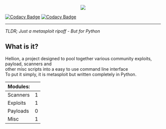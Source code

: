  <p align="center">  
  <img src="http://i.imgur.com/yUXgVLo.png"> 
</p> 
  
  [![Codacy Badge](https://api.codacy.com/project/badge/Grade/4fd44054c36643678cbb5248e7c6f5ff)](https://www.codacy.com/app/Tlgyt/Hellion?utm_source=github.com&amp;utm_medium=referral&amp;utm_content=Tlgyt/Hellion&amp;utm_campaign=Badge_Grade)
[![Codacy Badge](https://api.codacy.com/project/badge/Coverage/4fd44054c36643678cbb5248e7c6f5ff)](https://www.codacy.com/app/Tlgyt/Hellion?utm_source=github.com&utm_medium=referral&utm_content=Tlgyt/Hellion&utm_campaign=Badge_Coverage)
  ***
*TLDR; Just a metasploit ripoff - But for Python*  

## What is it?
Hellion, a project designed to pool together various community exploits, payload, scanners and  
other misc scripts into a easy to use command line interface  
To put it simply, it is metasploit but written completely in Python.
  

| Modules: |   |
|----------|---|
| Scanners | 1 |
| Exploits | 1 |
| Payloads | 0 |
| Misc     | 1 |
